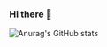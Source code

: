 ### Hi there 👋

![Anurag's GitHub stats](https://github-readme-stats.vercel.app/api?username=anuraghazra&show_icons=true&theme=radical)

<!--
**CaraMellang/CaraMellang** is a ✨ _special_ ✨ repository because its `README.md` (this file) appears on your GitHub profile.

Here are some ideas to get you started:

- 🔭 I’m currently working on ...
- 🌱 I’m currently learning ...
- 👯 I’m looking to collaborate on ...
- 🤔 I’m looking for help with ...
- 💬 Ask me about ...
- 📫 How to reach me: ...
- 😄 Pronouns: ...
- ⚡ Fun fact: ...
-->
